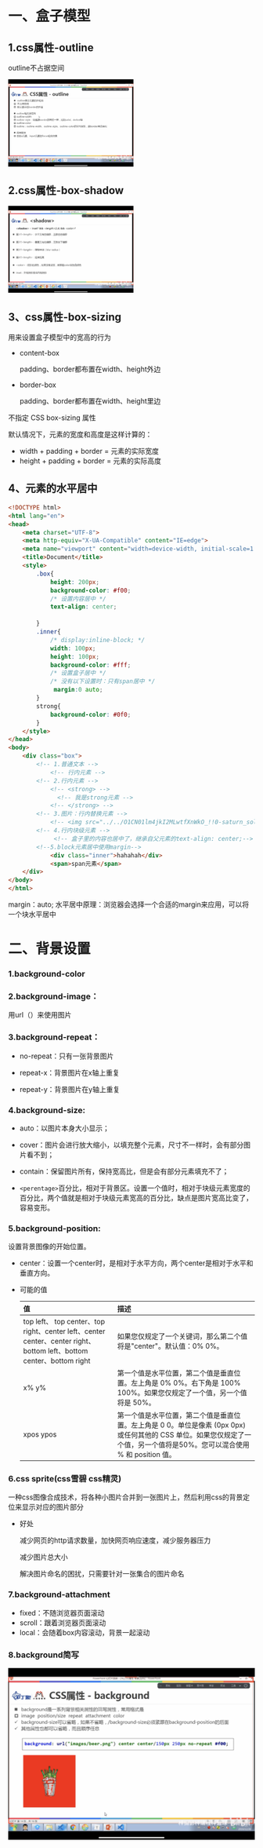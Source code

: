 # 一、盒子模型

## 1.css属性-outline

outline不占据空间

<img src="截图、/outline.PNG" style="zoom:25%;" />

## 2.css属性-box-shadow

<img src="截图、/box-shadow.PNG" style="zoom:25%;" />

## 3、css属性-box-sizing

用来设置盒子模型中的宽高的行为

* content-box

  padding、border都布置在width、height外边

* border-box

  padding、border都布置在width、height里边

不指定 CSS box-sizing 属性

默认情况下，元素的宽度和高度是这样计算的：

- width + padding + border = 元素的实际宽度
- height + padding + border = 元素的实际高度

## 4、元素的水平居中

```html
<!DOCTYPE html>
<html lang="en">
<head>
    <meta charset="UTF-8">
    <meta http-equiv="X-UA-Compatible" content="IE=edge">
    <meta name="viewport" content="width=device-width, initial-scale=1.0">
    <title>Document</title>
    <style>
        .box{
            height: 200px;
            background-color: #f00;
            /* 设置内容居中 */
            text-align: center; 
            
        }
        .inner{
            /* display:inline-block; */
            width: 100px;
            height: 100px;
            background-color: #fff;
            /* 设置盒子居中 */
            /* 没有以下设置时：只有span居中 */
             margin:0 auto; 
        }
        strong{
            background-color: #0f0;
        }
    </style>
</head>
<body>
    <div class="box">
        <!-- 1.普通文本 -->
        	<!-- 行内元素 -->
        <!-- 2.行内元素 -->
            <!-- <strong> -->
              <!-- 我是strong元素 -->
            <!-- </strong> -->
        <!-- 3.图片：行内替换元素 -->
            <!-- <img src="../../O1CN01lm4jkI2MLwtfXnWkO_!!0-saturn_solar.jpg_468x468q75.jpg_.webp"> -->
        <!-- 4.行内块级元素 -->
       		 <!-- 盒子里的内容也居中了，继承自父元素的text-align: center;-->
        <!--5.block元素居中使用margin-->
            <div class="inner">hahahah</div>
            <span>span元素</span>
    </div>
</body>
</html>
```

margin：auto; 水平居中原理：浏览器会选择一个合适的margin来应用，可以将一个块水平居中





# 二、背景设置

### 1.background-color

### 2.background-image：

用url（）来使用图片

### 3.background-repeat：

* no-repeat：只有一张背景图片

* repeat-x：背景图片在x轴上重复

* repeat-y：背景图片在y轴上重复

### 4.background-size:

* auto：以图片本身大小显示；

* cover：图片会进行放大缩小，以填充整个元素，尺寸不一样时，会有部分图片看不到；

* contain：保留图片所有，保持宽高比，但是会有部分元素填充不了；

* ```<perentage>```百分比，相对于背景区。设置一个值时，相对于块级元素宽度的百分比，两个值就是相对于块级元素宽高的百分比，缺点是图片宽高比变了，容易变形。

### 5.background-position:

设置背景图像的开始位置。

* center：设置一个center时，是相对于水平方向，两个center是相对于水平和垂直方向。

* 可能的值

  | 值                                                           | 描述                                                         |
  | :----------------------------------------------------------- | :----------------------------------------------------------- |
  | top left、 top center、top right、center left、center center、center right、bottom left、bottom center、bottom right | 如果您仅规定了一个关键词，那么第二个值将是"center"。默认值：0% 0%。 |
  | x% y%                                                        | 第一个值是水平位置，第二个值是垂直位置。左上角是 0% 0%。右下角是 100% 100%。如果您仅规定了一个值，另一个值将是 50%。 |
  | xpos ypos                                                    | 第一个值是水平位置，第二个值是垂直位置。左上角是 0 0。单位是像素 (0px 0px) 或任何其他的 CSS 单位。如果您仅规定了一个值，另一个值将是50%。您可以混合使用 % 和 position 值。 |

### 6.css sprite(css雪碧 css精灵)

一种css图像合成技术，将各种小图片合并到一张图片上，然后利用css的背景定位来显示对应的图片部分

* 好处

  减少网页的http请求数量，加快网页响应速度，减少服务器压力

  减少图片总大小

  解决图片命名的困扰，只需要针对一张集合的图片命名

### 7.background-attachment

* fixed：不随浏览器页面滚动
* scroll：跟着浏览器页面滚动
* local：会随着box内容滚动，背景一起滚动

### 8.background简写

![](截图、/background简写属性.PNG)









